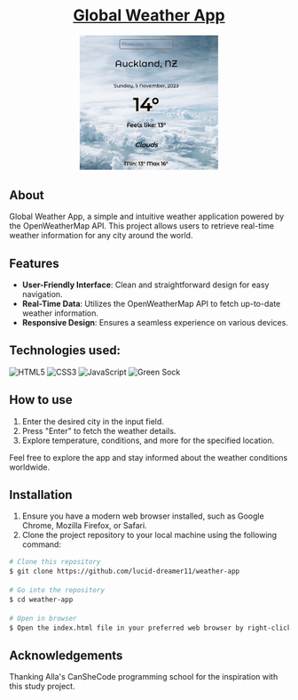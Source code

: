 <h1 align="center"><a href="https://api-global-weather.netlify.app/"><strong>Global Weather App</strong></a></h1>
<p align="center">
   <img src="assets/demo.png" width="250" alt="demo"> 
</p>

## About
Global Weather App, a simple and intuitive weather application powered by the OpenWeatherMap API. This project allows users to retrieve real-time weather information for any city around the world.

## Features 
* __User-Friendly Interface__: Clean and straightforward design for easy navigation.
* __Real-Time Data__: Utilizes the OpenWeatherMap API to fetch up-to-date weather information.
* __Responsive Design__: Ensures a seamless experience on various devices.

## Technologies used:

![HTML5](https://img.shields.io/badge/html5-%23E34F26.svg?style=for-the-badge&logo=html5&logoColor=white)
![CSS3](https://img.shields.io/badge/css3-%231572B6.svg?style=for-the-badge&logo=css3&logoColor=white)
![JavaScript](https://img.shields.io/badge/javascript-%23323330.svg?style=for-the-badge&logo=javascript&logoColor=%23F7DF1E)
![Green Sock](https://img.shields.io/badge/green%20sock-88CE02?style=for-the-badge&logo=greensock&logoColor=white)

## How to use
1. Enter the desired city in the input field.
2. Press "Enter" to fetch the weather details.
3. Explore temperature, conditions, and more for the specified location.

Feel free to explore the app and stay informed about the weather conditions worldwide.

## Installation
1. Ensure you have a modern web browser installed, such as Google Chrome, Mozilla Firefox, or Safari.
2. Clone the project repository to your local machine using the following command:

```bash
# Clone this repository
$ git clone https://github.com/lucid-dreamer11/weather-app

# Go into the repository
$ cd weather-app

# Open in browser
$ Open the index.html file in your preferred web browser by right-clicking on the file and selecting "Copy path" and pasting in browser.

```
## Acknowledgements 
Thanking Alla's CanSheCode programming school for the inspiration with this study project. 